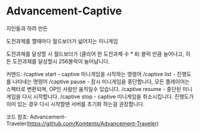 # Advancement-Captive

지인들과 하려 만든

도전과제를 깰때마다 월드보더가 넓어지는 미니게임

도전과제를 달성할 시 월드보더가 (클리어 한 도전과제 수 * 8) 블럭 만큼 늘어나고, 히든 도전과제를 달성할시 256블럭이 늘어납니다.

커맨드:
/captive start - captive 미니게임을 시작하는 명령어
/captive list - 진행도를 나타내는 명령어
/captive pause - 잠시 미니게임을 중단합니다, 모든 플레이어는 스펙터로 변환되며, OP인 사람만 움직일수 있습니다.
/captive resume - 중단된 미니게임을 다시 시작합니다.
/captive stop - captive 미니게임을 취소시킵니다. 진행도가 이미 있는 경우 다시 시작할땐 서버를 초기화 하는걸 권장합니다.

코드 참조: Advancement-Traveler(https://github.com/Komtents/Advancement-Traveler)
